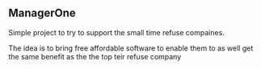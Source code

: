 ## ManagerOne

Simple project to try to support the small time refuse compaines. 

The idea is to bring free affordable software to enable them to as well get the same benefit as the the top teir refuse company
